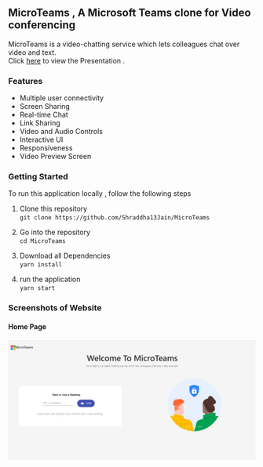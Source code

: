 ## MicroTeams , A Microsoft Teams clone for Video conferencing
MicroTeams is a video-chatting service which lets colleagues chat over video and text.  
Click [here](https://www.canva.com/design/DAEjaQyOF20/na4Sh6mHr3PNVd0nffilWA/view?utm_content=DAEjaQyOF20&utm_campaign=designshare&utm_medium=link&utm_source=sharebutton) to view the Presentation .

### Features
- Multiple user connectivity
- Screen Sharing
- Real-time Chat
- Link Sharing
- Video and Audio Controls
- Interactive UI
- Responsiveness
- Video Preview Screen

### Getting Started
To run this application locally , follow the following steps 

1. Clone this repository  
  ` git clone https://github.com/Shraddha13Jain/MicroTeams `

2. Go into the repository  
   ` cd MicroTeams `

3. Download all Dependencies  
   ` yarn install `

4. run the application   
  ` yarn start `
                        

### Screenshots of Website
#### Home Page
<img src="/images/home.jpeg"/>